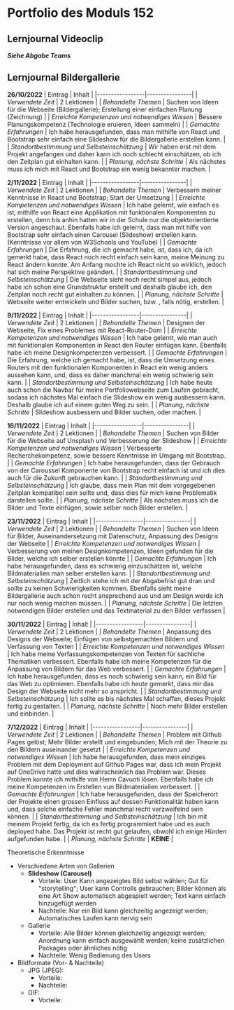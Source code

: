 # Portfolio des Moduls 152

## Lernjournal Videoclip <br />
***Siehe Abgabe Teams***

## Lernjournal Bildergallerie <br />

**26/10/2022**
| Eintrag | Inhalt |
|-----------------|----------------|
| *Verwendete Zeit* | 2 Lektionen |
| *Behandelte Themen* | Suchen von Ideen für die Webseite (Bildergallerie); Erstellung einer einfachen Planung (Zeichnung) |
| *Erreichte Kompetenzen und notwendiges Wissen* | Bessere Planungskompetenz (Technologie eruieren, Ideen sammeln) |
| *Gemachte Erfahrungen* | Ich habe herausgefunden, dass man mithilfe von React und Bootstrap sehr einfach eine Slideshow für die Bildergallerie erstellen kann. |
| *Standortbestimmung und Selbsteinschätzung* | Wir haben erst mit dem Projekt angefangen und daher kann ich noch schlecht einschätzen, ob ich den Zeitplan gut einhalten kann. |
| *Planung, nächste Schritte* | Als nächstes muss ich mich mit React und Bootstrap ein wenig bekannter machen. |

**2/11/2022**
| Eintrag | Inhalt |
|-----------------|----------------|
| *Verwendete Zeit* | 2 Lektionen |
| *Behandelte Themen* | Verbessern meiner Kenntnisse in React und Bootstrap; Start der Umsetzung |
| *Erreichte Kompetenzen und notwendiges Wissen* | Ich habe gelernt, wie einfach es ist, mithilfe von React eine Applikation mit funktionalen Komponenten zu erstellen, denn bis anhin hatten wir in der Schule nur die objektorientierte Version angeschaut. Ebenfalls habe ich gelernt, dass man mit hilfe von Bootstrap sehr einfach einen Carousel (Slideshow) erstellen kann. (Kenntnisse vor allem von W3Schools und YouTube) |
| *Gemachte Erfahrungen* | Die Erfahrung, die ich gemacht habe, ist, dass ich, da ich gemerkt habe, dass React noch recht einfach sein kann, meine Meinung zu React ändern konnte. Am Anfang mochte ich React nicht so wirklich, jedoch hat sich meine Perspektive geändert. |
| *Standortbestimmung und Selbsteinschätzung* | Die Webseite sieht noch recht simpel aus, jedoch habe ich schon eine Grundstruktur erstellt und deshalb glaube ich, den Zeitplan noch recht gut einhalten zu können. |
| *Planung, nächste Schritte* | Webseite weiter entwickeln und Bilder suchen, bzw. , falls nötig, erstellen. |

**9/11/2022**
| Eintrag | Inhalt |
|-----------------|----------------|
| *Verwendete Zeit* | 2 Lektionen |
| *Behandelte Themen* | Designen der Webseite, Fix eines Problemes mit React-Router-Dom |
| *Erreichte Kompetenzen und notwendiges Wissen* | Ich habe gelernt, wie man auch mit funktionalen Komponenten in React den Router einfügen kann. Ebenfalls habe ich meine Designkompetenzen verbessert. |
| *Gemachte Erfahrungen* | Die Erfahrung, welche ich gemacht habe, ist, dass die Umsetzung eines Routers mit den funktionalen Komponenten in React ein wenig anders aussehen kann, und, dass es daher manchmal ein wenig schwierig sein kann. |
| *Standortbestimmung und Selbsteinschätzung* | Ich habe heute auch schon die Navbar für meine Portfoliowebseite zum Laufen gebracht, sodass ich nächstes Mal einfach die Slideshow ein wenig ausbessern kann. Deshalb glaube ich auf einem guten Weg zu sein. |
| *Planung, nächste Schritte* | Slideshow ausbessern und Bilder suchen, oder machen. |

**16/11/2022**
| Eintrag | Inhalt |
|-----------------|----------------|
| *Verwendete Zeit* | 2 Lektionen |
| *Behandelte Themen* | Suchen von Bilder für die Webseite auf Unsplash und Verbesserung der Slideshow |
| *Erreichte Kompetenzen und notwendiges Wissen* | Verbesserte Recherchekompetenz, sowie bessere Kenntnisse im Umgang mit Bootstrap. |
| *Gemachte Erfahrungen* | Ich habe herausgefunden, dass der Gebrauch von der Caroussel Komponente von Bootstrap recht einfach ist und ich dies auch für die Zukunft gebrauchen kann. |
| *Standortbestimmung und Selbsteinschätzung* | Ich glaube, dass mein Plan mit dem vorgegebenen Zeitplan kompatibel sein sollte und, dass dies für mich keine Problematik darstellen sollte. |
| *Planung, nächste Schritte* | Als nächstes muss ich die Bilder und Texte einfügen, sowie selber noch Bilder erstellen. |

**23/11/2022**
| Eintrag | Inhalt |
|-----------------|----------------|
| *Verwendete Zeit* | 2 Lektionen |
| *Behandelte Themen* | Suchen von Ideen für Bilder, Auseinandersetzung mit Datenschutz, Anpassung des Designs der Webseite |
| *Erreichte Kompetenzen und notwendiges Wissen* | Verbesserung von meinen Designkompetenzen, Ideen gefunden für die Bilder, welche ich selber erstellen könnte |
| *Gemachte Erfahrungen* | Ich habe herausgefunden, dass es schwierig einzuschätzen ist, welche Bildmaterialien man selber erstellen kann. |
| *Standortbestimmung und Selbsteinschätzung* | Zeitlich stehe ich mit der Abgabefrist gut dran und sollte zu keinen Schwierigkeiten kommen. Ebenfalls sieht meine Bildergallerie auch schon recht ansprechend aus und am Design werde ich nur noch wenig machen müssen. |
| *Planung, nächste Schritte* | Die letzten notwendigen Bilder erstellen und das Textmaterial zu den Bilder verfassen |

**30/11/2022**
| Eintrag | Inhalt |
|-----------------|----------------|
| *Verwendete Zeit* | 2 Lektionen |
| *Behandelte Themen* | Anpassung des Designs der Webseite; Einfügen von selbstgemachten Bildern und Verfassung von Texten |
| *Erreichte Kompetenzen und notwendiges Wissen* | Ich habe meine Verfassungskompetenzen von Texten für sachliche Thematiken verbessert. Ebenfalls habe ich meine Kompetenzen für die Anpassung von Bildern für das Web verbessert. |
| *Gemachte Erfahrungen* | Ich habe herausgefunden, dass es noch schwierig sein kann, ein Bild für das Web zu optimieren. Ebenfalls habe ich heute gemerkt, dass mir das Design der Webseite nicht mehr so anspricht. |
| *Standortbestimmung und Selbsteinschätzung* | Ich sollte es bis nächstes Mal schaffen, dieses Projekt fertig zu gestalten. |
| *Planung, nächste Schritte* | Noch mehr Bilder erstellen und einbinden. |

**7/12/2022**
| Eintrag | Inhalt |
|-----------------|----------------|
| *Verwendete Zeit* | 2 Lektionen |
| *Behandelte Themen* | Problem mit Github Pages gelöst; Mehr Bilder erstellt und eingebunden; Mich mit der Theorie zu den Bildern auseinander gesetzt |
| *Erreichte Kompetenzen und notwendiges Wissen* | Ich habe herausgefunden, dass mein einziges Problem mit dem Deployment auf Github Pages war, dass ich mein Projekt auf OneDrive hatte und dies wahrscheinlich das Problem war. Dieses Problem konnte ich mithilfe von Herrn Cavuoti lösen. Ebenfalls habe ich meine Kompetenzen im Erstellen vun Bildmaterialien verbessert. |
| *Gemachte Erfahrungen* | Ich habe herausgefunden, dass der Speicherort der Projekte einen grossen Einfluss auf dessen Funktionalität haben kann und, dass solche einfache Fehler manchmal recht verzweifelnd sein können. |
| *Standortbestimmung und Selbsteinschätzung* | Ich bin mit meinem Projekt fertig, da ich es fertig programmiert habe und es auch deployed habe. Das Projekt ist recht gut gelaufen, obwohl ich einige Hürden aufgefunden habe. |
| *Planung, nächste Schritte* | **KEINE** |

Theoretische Erkenntnisse
- Verschiedene Arten von Gallerien
   - **Slideshow (Carousel)**
      - Vorteile: User Kann angezeigtes Bild selbst wählen; Gut für "storytelling"; User kann Controlls gebrauchen; Bilder können als eine Art Show automatisch abgespielt werden; Text kann einfach hinzugefügt werden
      - Nachteile: Nur ein Bild kann gleichzeitig angezeigt werden; Automatisches Laufen kann nervig sein
   - Gallerie
      - Vorteile: Alle Bilder können gleichzeitig angezeigt werden; Anordnung kann einfach ausgewählt werden; keine zusätzlichen Packages oder ähnliches nötig
      - Nachteile: Wenig Bedienung des Users
- Bildformate (Vor- & Nachteile)
  - JPG (JPEG):
      - Vorteile:
      - Nachteile:
  - GIF:
      - Vorteile: 
